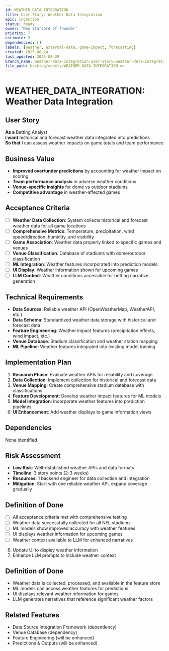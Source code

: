 ```yaml
---
id: WEATHER_DATA_INTEGRATION
title: User Story: Weather Data Integration
epic: ingestion
status: ready
owner: 'Neo Starlord of Thunder'
priority: 7
estimate: 3
dependencies: []
labels: [weather, external-data, game-impact, forecasting]
created: 2025-08-24
last_updated: 2025-08-29
branch_name: weather-data-integration-user-story-weather-data-integration
file_path: backlog/models/WEATHER_DATA_INTEGRATION.md
---
```


# WEATHER_DATA_INTEGRATION: Weather Data Integration

## User Story
**As a** Betting Analyst  
**I want** historical and forecast weather data integrated into predictions  
**So that** I can assess weather impacts on game totals and team performance

## Business Value
- **Improved over/under predictions** by accounting for weather impact on scoring
- **Team performance analysis** in adverse weather conditions
- **Venue-specific insights** for dome vs outdoor stadiums
- **Competitive advantage** in weather-affected games

## Acceptance Criteria
- [ ] **Weather Data Collection**: System collects historical and forecast weather data for all game locations
- [ ] **Comprehensive Metrics**: Temperature, precipitation, wind speed/direction, humidity, and visibility
- [ ] **Game Association**: Weather data properly linked to specific games and venues
- [ ] **Venue Classification**: Database of stadiums with dome/outdoor classification
- [ ] **ML Integration**: Weather features incorporated into prediction models
- [ ] **UI Display**: Weather information shown for upcoming games
- [ ] **LLM Context**: Weather conditions accessible for betting narrative generation

## Technical Requirements
- **Data Sources**: Reliable weather API (OpenWeatherMap, WeatherAPI, etc.)
- **Data Schema**: Standardized weather data storage with historical and forecast data
- **Feature Engineering**: Weather impact features (precipitation effects, wind impact, etc.)
- **Venue Database**: Stadium classification and weather station mapping
- **ML Pipeline**: Weather features integrated into existing model training

## Implementation Plan
1. **Research Phase**: Evaluate weather APIs for reliability and coverage
2. **Data Collection**: Implement collection for historical and forecast data
3. **Venue Mapping**: Create comprehensive stadium database with classifications
4. **Feature Development**: Develop weather impact features for ML models
5. **Model Integration**: Incorporate weather features into prediction pipelines
6. **UI Enhancement**: Add weather displays to game information views

## Dependencies
None identified

## Risk Assessment
- **Low Risk**: Well-established weather APIs and data formats
- **Timeline**: 3 story points (2-3 weeks)
- **Resources**: 1 backend engineer for data collection and integration
- **Mitigation**: Start with one reliable weather API, expand coverage gradually

## Definition of Done
- [ ] All acceptance criteria met with comprehensive testing
- [ ] Weather data successfully collected for all NFL stadiums
- [ ] ML models show improved accuracy with weather features
- [ ] UI displays weather information for upcoming games
- [ ] Weather context available to LLM for enhanced narratives
6. Update UI to display weather information
7. Enhance LLM prompts to include weather context

## Definition of Done
- Weather data is collected, processed, and available in the feature store
- ML models can access weather features for predictions
- UI displays relevant weather information for games
- LLM generates narratives that reference significant weather factors

## Related Features
- Data Source Integration Framework (dependency)
- Venue Database (dependency)
- Feature Engineering (will be enhanced)
- Predictions & Outputs (will be enhanced)
